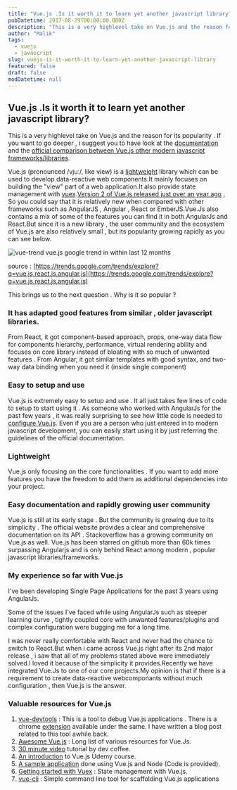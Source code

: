 ```yaml
---
title: "Vue.js .Is it worth it to learn yet another javascript library?"
pubDatetime: 2017-08-29T00:00:00.000Z
description: "This is a very highlevel take on Vue.js and the reason for its popularity ."
author: "Malik"
tags:
  - vuejs
  - javascript
slug: vuejs-is-it-worth-it-to-learn-yet-another-javascript-library
featured: false
draft: false
modDatetime: null
---
```


## Vue.js .Is it worth it to learn yet another javascript library?

This is a very highlevel take on Vue.js and the reason for its popularity . If you want to go deeper , i suggest you to have look at the [documentation](https://vuejs.org/v2/guide/#What-is-Vue-js) and the [official comparison between Vue.js other modern javascript frameworks/libraries](https://vuejs.org/v2/guide/comparison.html).

Vue.js (pronounced /vjuː/, like view) is a [lightweight](https://vuejs.org/v2/guide/comparison.html#Size-and-Performance) library which can be used to develop data-reactive web components.It mainly focuses on building the "view" part of a web application.It also provide state management with [vuex](https://github.com/vuejs/vuex).[Version 2 of Vue.js released just over an year ago](https://github.com/vuejs/vue/releases/tag/v2.0.0-alpha.1) , So you could say that it is relatively new when compared with other frameworks such as AngularJS , Angular , React or EmberJS.Vue.Js also contains a mix of some of the features you can find it in both AngularJs and React.But since it is a new library , the user community and the ecosystem of Vue.js are also relatively small , but its popularity growing rapidly as you can see below.

![vue-trend](https://lazydevguy.files.wordpress.com/2017/08/vue-trend.png)
vue.js google trend in within last 12 months


source : [https://trends.google.com/trends/explore?q=vue.js,react.js,angular.js](https://trends.google.com/trends/explore?q=vue.js,react.js,angular.js)

This brings us to the next question . Why is it so popular ?

### It has adapted good features from similar , older javascript libraries.

From React, it got component-based approach, props, one-way data flow for components hierarchy, performance, virtual rendering ability and focuses on core library instead of bloating with so much of unwanted features .
From Angular, it got similar templates with good syntax, and two-way data binding when you need it (inside single component)

### Easy to setup and use

Vue.js is extremely easy to setup and use . It all just takes few lines of code to setup to start using it . As someone who worked with AngularJs for the past few years , it was really surprising to see how little code is needed to [configure Vue.js](https://jsfiddle.net/9Lw6yxpp/). Even if you are a person who just entered in to modern javascript development, you can easily start using it by just referring the guidelines of the official documentation.

### Lightweight
Vue.js only focusing on the core functionalities . If you want to add more features you have the freedom to add them as additional dependencies into your project.

### Easy documentation and rapidly growing user community
Vue.js is still at its early stage . But the community is growing due to its simplicity . The official website provides a clear and comprehensive documentation on its API . Stackoverflow has a growing community on Vue.js as well. Vue.js has been starred on github more than 60k times surpassing Angularjs and is only behind React among modern , popular javascript libraries/frameworks.


### My experience so far with Vue.js
I've been developing Single Page Applications for the past 3 years using AngularJs.

Some of the issues I've faced while using AngularJs such as steeper learning curve , tightly coupled core with unwanted features/plugins and complex configuration were bugging me for a long time.

I was never really comfortable with React and never had the chance to switch to React.But when i came across Vue.js right after its 2nd major release , i saw that all of my problems stated above were immediately solved.I loved it because of the simplicity it provides.Recently we have integrated Vue.Js to one of our core projects.My opinion is that if there is a requirement to create data-reactive webcomponants without much configuration , then Vue.js is the answer.


### Valuable resources for Vue.js
1. [vue-devtools](https://github.com/vuejs/vue-devtools) : This is a tool to debug Vue.js applications . There is a chrome [extension](https://chrome.google.com/webstore/detail/vuejs-devtools/nhdogjmejiglipccpnnnanhbledajbpd?hl=en) available under the same. I have written a blog post related to this tool awhile back.
2. [Awesome Vue.js](https://github.com/vuejs/awesome-vue) : Long list of various resources for Vue.Js.
3. [30 minute video](https://www.youtube.com/watch?v=VPUdtEf3oXI&t=616s) tutorial by dev coffee.
4. [An introduction](http://wordpress.redirectingat.com/?id=725X1342&isjs=1&jv=15.2.4-stackpath&sref=https%3A%2F%2Flazydevguy.wordpress.com%2F2017%2F08%2F29%2Fvue-js-is-it-worth-it-to-learn-yet-another-javascript-library%2F&url=https%3A%2F%2Fwww.udemy.com%2Flearn-vue-js-introduction-to-simple-reactive-javascript%2F&xs=1&xtz=-330&xuuid=4b8858e9fdbb54a6e5a9132c179d7aa2&xcust=8982&xjsf=other_click__contextmenu%20%5B2%5D) to Vue.js Udemy course.
5. [A sample application](https://coligo.io/real-time-analytics-with-nodejs-socketio-vuejs/) done using Vue.js and Node (Code is provided).
6. [Getting started with Vuex](https://scotch.io/tutorials/state-management-in-vue-getting-started-with-vue) :  State management with Vue.js.
7. [vue-cli](https://github.com/vuejs/vue-cli) : Simple command line tool for scaffolding Vue.js applications 